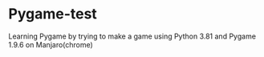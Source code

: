 # Pygame-test
Learning Pygame by trying to make a game using Python 3.81 and Pygame 1.9.6 on Manjaro(chrome)
